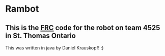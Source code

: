 Rambot
=========

This is the [FRC](http://www.firstroboticscanada.org/main/) code for the robot on team 4525 in St. Thomas Ontario
-----------------------------------------------------------------------------------------------------------------

This was written in java by Daniel Krauskopf! :)

